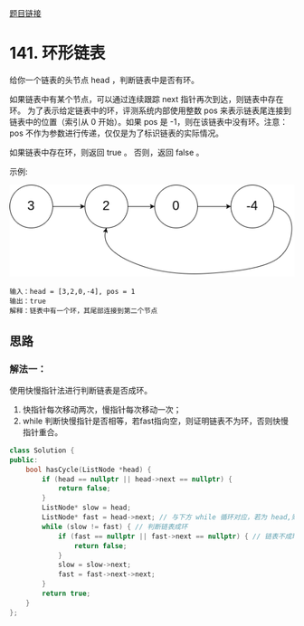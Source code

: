 [题目链接](https://leetcode-cn.com/problems/linked-list-cycle/)
# 141. 环形链表

给你一个链表的头节点 head ，判断链表中是否有环。

如果链表中有某个节点，可以通过连续跟踪 next 指针再次到达，则链表中存在环。 为了表示给定链表中的环，评测系统内部使用整数 pos 来表示链表尾连接到链表中的位置（索引从 0 开始）。如果 pos 是 -1，则在该链表中没有环。注意：pos 不作为参数进行传递，仅仅是为了标识链表的实际情况。

如果链表中存在环，则返回 true 。 否则，返回 false 。


示例:

![20220112203010-2022-01-12-20-30-10](https://raw.githubusercontent.com/ironartisan/picRepo/main/20220112203010-2022-01-12-20-30-10.png)

```
输入：head = [3,2,0,-4], pos = 1
输出：true
解释：链表中有一个环，其尾部连接到第二个节点
```


## 思路

### 解法一：

使用快慢指针法进行判断链表是否成环。
1. 快指针每次移动两次，慢指针每次移动一次；
2. while 判断快慢指针是否相等，若fast指向空，则证明链表不为环，否则快慢指针重合。

```c++
class Solution {
public:
    bool hasCycle(ListNode *head) {
        if (head == nullptr || head->next == nullptr) {
            return false;
        }
        ListNode* slow = head;
        ListNode* fast = head->next; // 与下方 while 循环对应，若为 head,则循环不执行
        while (slow != fast) { // 判断链表成环
            if (fast == nullptr || fast->next == nullptr) { // 链表不成环，直接return
                return false;
            }
            slow = slow->next;
            fast = fast->next->next;
        }
        return true;
    }
};
```

